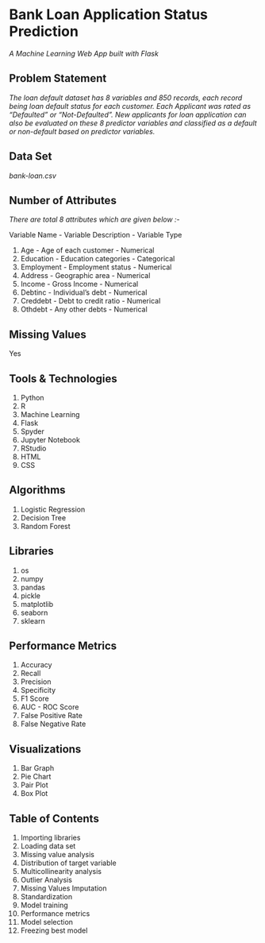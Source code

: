 # Bank Loan Application Status Prediction

*A Machine Learning Web App built with Flask*

## Problem Statement
*The loan default dataset has 8 variables and 850 records, each record being loan default status for each customer. Each Applicant was rated as “Defaulted” or “Not-Defaulted”. New applicants for loan application can also be evaluated on these 8 predictor variables and classified as a default or non-default based on predictor variables.*

## Data Set
*bank-loan.csv*

## Number of Attributes
*There are total 8 attributes which are given below :-*

   Variable Name - Variable Description - Variable Type
1. Age           - Age of each customer - Numerical
2. Education     - Education categories - Categorical
3. Employment    - Employment status    - Numerical
4. Address       - Geographic area      - Numerical
5. Income        - Gross Income         - Numerical
6. Debtinc       - Individual’s debt    - Numerical
7. Creddebt      - Debt to credit ratio - Numerical
8. Othdebt       - Any other debts      - Numerical

## Missing Values
Yes

## Tools & Technologies
1. Python
2. R
3. Machine Learning
4. Flask
5. Spyder
6. Jupyter Notebook
7. RStudio
8. HTML
9. CSS

## Algorithms
1. Logistic Regression
2. Decision Tree
3. Random Forest

## Libraries
1. os
2. numpy
3. pandas
4. pickle
5. matplotlib
6. seaborn
7. sklearn

## Performance Metrics
1. Accuracy
2. Recall
3. Precision
4. Specificity
5. F1 Score
6. AUC - ROC Score
7. False Positive Rate
8. False Negative Rate

## Visualizations
1. Bar Graph
2. Pie Chart
3. Pair Plot
4. Box Plot

## Table of Contents
1.  Importing libraries
2.  Loading data set
3.  Missing value analysis
4.  Distribution of target variable
5.  Multicollinearity analysis
6.  Outlier Analysis
7.  Missing Values Imputation
8.  Standardization
9.  Model training
10. Performance metrics
11. Model selection
12. Freezing best model
